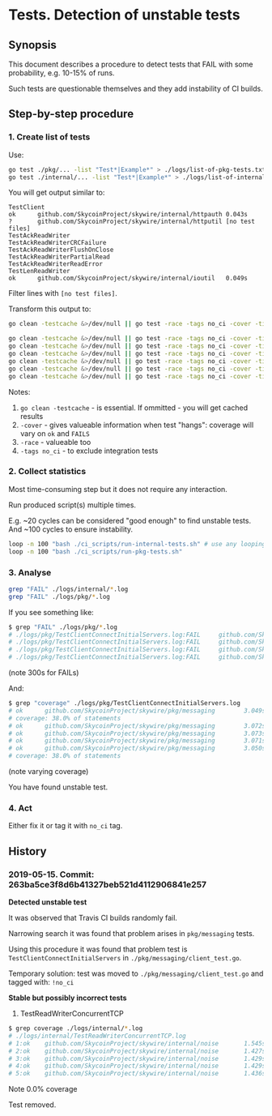 # Tests. Detection of unstable tests

## Synopsis

This document describes a procedure to detect tests that FAIL with some probability, e.g. 10-15% of runs.

Such tests are questionable themselves and they add instability of CI builds.

## Step-by-step procedure

### 1. Create list of tests

Use:

```bash
go test ./pkg/... -list "Test*|Example*" > ./logs/list-of-pkg-tests.txt  # use another path or filename if you wish
go test ./internal/... -list "Test*|Example*" > ./logs/list-of-internal-tests.txt
```

You will get output similar to:

```text
TestClient
ok  	github.com/SkycoinProject/skywire/internal/httpauth	0.043s
?   	github.com/SkycoinProject/skywire/internal/httputil	[no test files]
TestAckReadWriter
TestAckReadWriterCRCFailure
TestAckReadWriterFlushOnClose
TestAckReadWriterPartialRead
TestAckReadWriterReadError
TestLenReadWriter
ok  	github.com/SkycoinProject/skywire/internal/ioutil	0.049s
```

Filter lines with `[no test files]`.

Transform this output to:

```bash
go clean -testcache &>/dev/null || go test -race -tags no_ci -cover -timeout=5m github.com/SkycoinProject/skywire/internal/httpauth -run TestClient >> ./logs/internal/TestClient.log

go clean -testcache &>/dev/null || go test -race -tags no_ci -cover -timeout=5m github.com/SkycoinProject/skywire/internal/ioutil	-run TestAckReadWriter  >>./logs/internal/TestAckReadWriter.log
go clean -testcache &>/dev/null || go test -race -tags no_ci -cover -timeout=5m github.com/SkycoinProject/skywire/internal/ioutil	-run TestAckReadWriterCRCFailure  >>./logs/internal/TestAckReadWriterCRCFailure.log
go clean -testcache &>/dev/null || go test -race -tags no_ci -cover -timeout=5m github.com/SkycoinProject/skywire/internal/ioutil	-run TestAckReadWriterFlushOnClose  >>./logs/internal/TestAckReadWriterFlushOnClose.log
go clean -testcache &>/dev/null || go test -race -tags no_ci -cover -timeout=5m github.com/SkycoinProject/skywire/internal/ioutil	-run TestAckReadWriterPartialRead  >>./logs/internal/TestAckReadWriterPartialRead.log
go clean -testcache &>/dev/null || go test -race -tags no_ci -cover -timeout=5m github.com/SkycoinProject/skywire/internal/ioutil	-run TestAckReadWriterReadError  >>./logs/internal/TestAckReadWriterReadError.log
go clean -testcache &>/dev/null || go test -race -tags no_ci -cover -timeout=5m github.com/SkycoinProject/skywire/internal/ioutil	-run TestLenReadWriter  >>./logs/internal/TestLenReadWriter.log
```

Notes:

1. `go clean -testcache` - is essential. If ommitted - you will get cached results
2. `-cover` - gives valueable information when test "hangs": coverage will vary on `ok` and `FAILS`
3. `-race` - valueable too
4. `-tags no_ci` - to exclude integration tests

### 2. Collect statistics

Most time-consuming step but it does not require any interaction.

Run produced script(s) multiple times.

E.g. ~20 cycles can be considered "good enough" to find unstable tests.
And ~100 cycles  to ensure instability.

```sh
loop -n 100 "bash ./ci_scripts/run-internal-tests.sh" # use any looping method at your disposal
loop -n 100 "bash ./ci_scripts/run-pkg-tests.sh"
```

### 3. Analyse

```sh
grep "FAIL" ./logs/internal/*.log
grep "FAIL" ./logs/pkg/*.log
```

If you see something like:

```sh
$ grep "FAIL" ./logs/pkg/*.log
# ./logs/pkg/TestClientConnectInitialServers.log:FAIL     github.com/SkycoinProject/skywire/pkg/messaging        300.838s
# ./logs/pkg/TestClientConnectInitialServers.log:FAIL     github.com/SkycoinProject/skywire/pkg/messaging        300.849s
# ./logs/pkg/TestClientConnectInitialServers.log:FAIL     github.com/SkycoinProject/skywire/pkg/messaging        300.844s
# ./logs/pkg/TestClientConnectInitialServers.log:FAIL     github.com/SkycoinProject/skywire/pkg/messaging        300.849s
```

(note  300s for FAILs)

And:

```sh
$ grep "coverage" ./logs/pkg/TestClientConnectInitialServers.log  
# ok      github.com/SkycoinProject/skywire/pkg/messaging        3.049s  coverage: 39.5% of statements
# coverage: 38.0% of statements
# ok      github.com/SkycoinProject/skywire/pkg/messaging        3.072s  coverage: 39.5% of statements
# ok      github.com/SkycoinProject/skywire/pkg/messaging        3.073s  coverage: 39.5% of statements
# ok      github.com/SkycoinProject/skywire/pkg/messaging        3.071s  coverage: 39.5% of statements
# ok      github.com/SkycoinProject/skywire/pkg/messaging        3.050s  coverage: 39.5% of statements
# coverage: 38.0% of statements
```

(note varying coverage)

You have found unstable test.

### 4. Act

Either fix it or tag it with `no_ci` tag.

## History

### 2019-05-15. Commit: 263ba5ce3f8d6b41327beb521d4112906841e257

**Detected unstable test**

It was observed that Travis CI builds randomly fail.

Narrowing search it was found that problem arises in `pkg/messaging` tests.

Using this procedure it was found that problem test is `TestClientConnectInitialServers` in `./pkg/messaging/client_test.go`.

Temporary solution: test was moved to `./pkg/messaging/client_test.go` and tagged with: `!no_ci`

**Stable but possibly incorrect tests**


1. TestReadWriterConcurrentTCP
```sh
$ grep coverage ./logs/internal/*.log
# ./logs/internal/TestReadWriterConcurrentTCP.log
# 1:ok    github.com/SkycoinProject/skywire/internal/noise       1.545s  coverage: 0.0% of statements
# 2:ok    github.com/SkycoinProject/skywire/internal/noise       1.427s  coverage: 0.0% of statements
# 3:ok    github.com/SkycoinProject/skywire/internal/noise       1.429s  coverage: 0.0% of statements
# 4:ok    github.com/SkycoinProject/skywire/internal/noise       1.429s  coverage: 0.0% of statements
# 5:ok    github.com/SkycoinProject/skywire/internal/noise       1.436s  coverage: 0.0% of statements
```

Note 0.0% coverage

Test removed.

